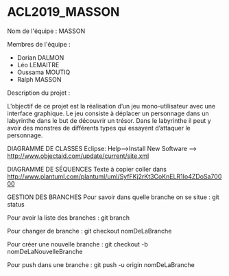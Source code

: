 # ACL2019_MASSON

Nom de l'équipe : MASSON

Membres de l'équipe : 
- Dorian DALMON
- Léo LEMAITRE
- Oussama MOUTIQ
- Ralph MASSON


Description du projet : 

L’objectif  de  ce  projet  est  la  réalisation  d’un jeu  mono-utilisateur  avec  une  interface graphique.  Le  jeu  consiste  à  déplacer  un  personnage  dans  un  labyrinthe  dans  le  but  de découvrir un trésor. Dans le labyrinthe il peut y avoir des monstres de différents types qui essayent d’attaquer le personnage.

DIAGRAMME DE CLASSES 
  Eclipse: Help-->Install New Software --> http://www.objectaid.com/update/current/site.xml

DIAGRAMME DE SÉQUENCES
  Texte à copier coller dans http://www.plantuml.com/plantuml/uml/SyfFKj2rKt3CoKnELR1Io4ZDoSa70000

GESTION DES BRANCHES
  Pour savoir dans quelle branche on se situe : git status

  Pour avoir la liste des branches : git branch

  Pour changer de branche : git checkout nomDeLaBranche

  Pour créer une nouvelle branche  : git checkout -b nomDeLaNouvelleBranche

  Pour push dans une branche : git push -u origin nomDeLaBranche

